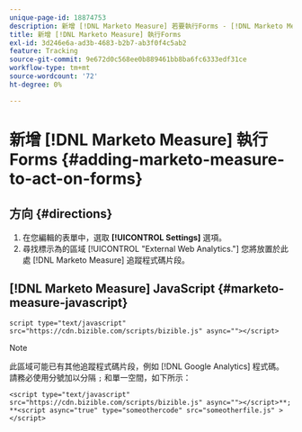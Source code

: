 ```yaml
---
unique-page-id: 18874753
description: 新增 [!DNL Marketo Measure] 若要執行Forms - [!DNL Marketo Measure]
title: 新增 [!DNL Marketo Measure] 執行Forms
exl-id: 3d246e6a-ad3b-4683-b2b7-ab3f0f4c5ab2
feature: Tracking
source-git-commit: 9e672d0c568ee0b889461bb8ba6fc6333edf31ce
workflow-type: tm+mt
source-wordcount: '72'
ht-degree: 0%

---
```


# 新增 [!DNL Marketo Measure] 執行Forms {#adding-marketo-measure-to-act-on-forms}

## 方向 {#directions}

1. 在您編輯的表單中，選取 **[!UICONTROL Settings]** 選項。
1. 尋找標示為的區域 [!UICONTROL "External Web Analytics."] 您將放置於此處 [!DNL Marketo Measure] 追蹤程式碼片段。

## [!DNL Marketo Measure] JavaScript {#marketo-measure-javascript}

`script type="text/javascript" src="https://cdn.bizible.com/scripts/bizible.js" async=""></script>`

>[!NOTE]
>
>此區域可能已有其他追蹤程式碼片段，例如 [!DNL Google Analytics] 程式碼。 請務必使用分號加以分隔 `;` 和單一空間，如下所示：
>
>`<script type="text/javascript" src="https://cdn.bizible.com/scripts/bizible.js" async=""></script>**; **<script async="true" type="someothercode" src="someotherfile.js" ></script>`
